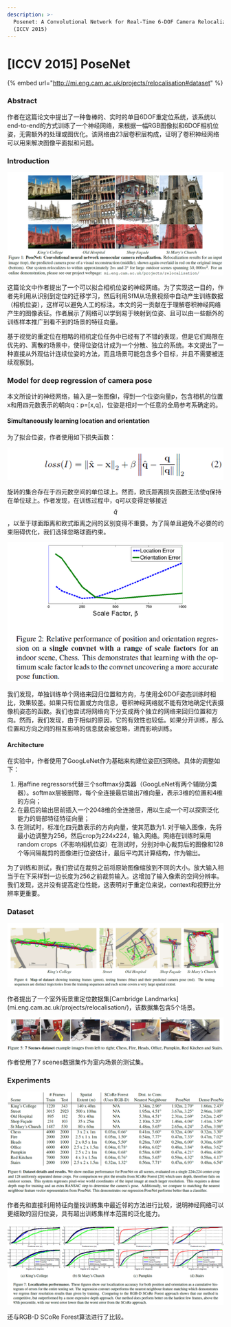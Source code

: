 ```yaml
---
description: >-
  Posenet: A Convolutional Network for Real-Time 6-DOF Camera Relocalization
  (ICCV 2015)
---
```


# \[ICCV 2015] PoseNet

{% embed url="http://mi.eng.cam.ac.uk/projects/relocalisation#dataset" %}

### Abstract

作者在这篇论文中提出了一种鲁棒的、实时的单目6DOF重定位系统，该系统以end-to-end的方式训练了一个神经网络，来根据一幅RGB图像拟和6DOF相机位姿，无需额外的处理或图优化。该网络由23层卷积层构成，证明了卷积神经网络可以用来解决图像平面拟和问题。

### Introduction

![](../../../.gitbook/assets/1616982839161.png)

这篇论文中作者提出了一个可以拟合相机位姿的神经网络。为了实现这一目的，作者先利用从识别到定位的迁移学习，然后利用SfM从场景视频中自动产生训练数据（相机位姿），这样可以避免人工的标注。本文的另一贡献在于理解卷积神经网络产生的图像表征。作者展示了网络可以学到易于映射到位姿、且可以由一些额外的训练样本推广到看不到的场景的特征向量。&#x20;

基于视觉的重定位在粗略的相机定位任务中已经有了不错的表现，但是它们局限在优先的、离散的场景中，使得位姿估计成为一个分散、独立的系统。本文提出了一种直接从外观估计连续位姿的方法，而且场景可能包含多个目标，并且不需要被连续观察到。

### Model for deep regression of camera pose

本文所设计的神经网络，输入是一张图像I，得到一个位姿向量p，包含相机的位置x和用四元数表示的朝向q：p=\[x,q]，位姿是相对一个任意的全局参考系确定的。

#### Simultaneously learning location and orientation

为了拟合位姿，作者使用如下损失函数：&#x20;

![](../../../.gitbook/assets/1616984475751.png)

旋转的集合存在于四元数空间的单位球上。然而，欧氏距离损失函数无法使q保持在单位球上。作者发现，在训练过程中，q可以变得足够接近$$\hat{q}$$，以至于球面距离和欧式距离之间的区别变得不重要。为了简单且避免不必要的约束阻碍优化，我们选择忽略球面约束。&#x20;

![](../../../.gitbook/assets/1616984689042.png)

我们发现，单独训练单个网络来回归位置和方向，与使用全6DOF姿态训练时相比，效果较差。如果只有位置或方向信息，卷积神经网络就不能有效地确定代表摄像机姿态的函数。我们也尝试将网络向下分支成两个独立的网络来回归位置和方向。然而，我们发现，由于相似的原因，它的有效性也较低。如果分开训练，那么位置和方向之间的相互影响的信息就会被忽略，进而影响训练。

#### Architecture

在实验中，作者使用了GoogLeNet作为基础来构建位姿回归网络。具体的调整如下：

1. 用affine regressors代替三个softmax分类器（GoogLeNet有两个辅助分类器）。softmax层被删除，每个全连接最后输出7维向量，表示3维的位置和4维的方向；
2. 在最后的输出层前插入一个2048维的全连接层，用以生成一个可以探索泛化能力的局部特征特征向量；
3. 在测试时，标准化四元数表示的方向向量，使其范数为1. 对于输入图像，先将最小边调整为256，然后crop为224x224，输入网络。网络在训练时采用random crops（不影响相机位姿）在测试时，分别对中心裁剪后的图像和128个等间隔裁剪的图像进行位姿估计，最后平均其计算结构，作为输出。&#x20;

为了训练和测试，我们尝试在裁剪之前将原始图像缩放到不同的大小。放大输入相当于在下采样到一边长度为256之前裁剪输入。这增加了输入像素的空间分辨率。我们发现，这并没有提高定位性能，这表明对于重定位来说，context和视野比分辨率更重要。

### Dataset

![](../../../.gitbook/assets/1616986113078.png)

作者提出了一个室外街景重定位数据集\[Cambridge Landmarks]\(mi.eng.cam.ac.uk/projects/relocalisation/)，该数据集包含5个场景。&#x20;

![](../../../.gitbook/assets/1616986215367.png)

作者使用了7 scenes数据集作为室内场景的测试集。

### Experiments

![](../../../.gitbook/assets/1616986332346.png)

作者先和直接利用特征向量找训练集中最近邻的方法进行比较，说明神经网络可以更细致的回归位姿，具有超出训练集样本范围的泛化能力。&#x20;

![](../../../.gitbook/assets/1616986570103.png)

还与RGB-D SCoRe Forest算法进行了比较。
